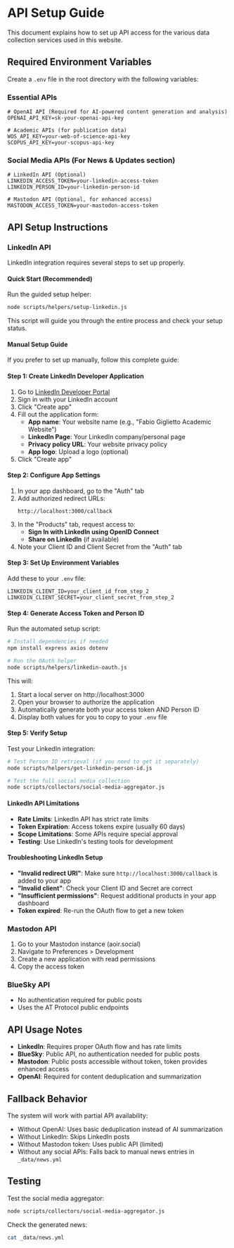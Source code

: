 # API Setup Guide

This document explains how to set up API access for the various data collection services used in this website.

## Required Environment Variables

Create a `.env` file in the root directory with the following variables:

### Essential APIs

```env
# OpenAI API (Required for AI-powered content generation and analysis)
OPENAI_API_KEY=sk-your-openai-api-key

# Academic APIs (for publication data)
WOS_API_KEY=your-web-of-science-api-key
SCOPUS_API_KEY=your-scopus-api-key
```

### Social Media APIs (For News & Updates section)

```env
# LinkedIn API (Optional)
LINKEDIN_ACCESS_TOKEN=your-linkedin-access-token
LINKEDIN_PERSON_ID=your-linkedin-person-id

# Mastodon API (Optional, for enhanced access)
MASTODON_ACCESS_TOKEN=your-mastodon-access-token
```

## API Setup Instructions

### LinkedIn API

LinkedIn integration requires several steps to set up properly. 

#### Quick Start (Recommended)
Run the guided setup helper:
```bash
node scripts/helpers/setup-linkedin.js
```

This script will guide you through the entire process and check your setup status.

#### Manual Setup Guide
If you prefer to set up manually, follow this complete guide:

#### Step 1: Create LinkedIn Developer Application
1. Go to [LinkedIn Developer Portal](https://developer.linkedin.com/)
2. Sign in with your LinkedIn account
3. Click "Create app"
4. Fill out the application form:
   - **App name**: Your website name (e.g., "Fabio Giglietto Academic Website")
   - **LinkedIn Page**: Your LinkedIn company/personal page
   - **Privacy policy URL**: Your website privacy policy
   - **App logo**: Upload a logo (optional)
5. Click "Create app"

#### Step 2: Configure App Settings
1. In your app dashboard, go to the "Auth" tab
2. Add authorized redirect URLs:
   ```
   http://localhost:3000/callback
   ```
3. In the "Products" tab, request access to:
   - **Sign In with LinkedIn using OpenID Connect**
   - **Share on LinkedIn** (if available)
4. Note your Client ID and Client Secret from the "Auth" tab

#### Step 3: Set Up Environment Variables
Add these to your `.env` file:
```env
LINKEDIN_CLIENT_ID=your_client_id_from_step_2
LINKEDIN_CLIENT_SECRET=your_client_secret_from_step_2
```

#### Step 4: Generate Access Token and Person ID
Run the automated setup script:
```bash
# Install dependencies if needed
npm install express axios dotenv

# Run the OAuth helper
node scripts/helpers/linkedin-oauth.js
```

This will:
1. Start a local server on http://localhost:3000
2. Open your browser to authorize the application
3. Automatically generate both your access token AND Person ID
4. Display both values for you to copy to your `.env` file

#### Step 5: Verify Setup
Test your LinkedIn integration:
```bash
# Test Person ID retrieval (if you need to get it separately)
node scripts/helpers/get-linkedin-person-id.js

# Test the full social media collection
node scripts/collectors/social-media-aggregator.js
```

#### LinkedIn API Limitations
- **Rate Limits**: LinkedIn API has strict rate limits
- **Token Expiration**: Access tokens expire (usually 60 days)
- **Scope Limitations**: Some APIs require special approval
- **Testing**: Use LinkedIn's testing tools for development

#### Troubleshooting LinkedIn Setup
- **"Invalid redirect URI"**: Make sure `http://localhost:3000/callback` is added to your app
- **"Invalid client"**: Check your Client ID and Secret are correct
- **"Insufficient permissions"**: Request additional products in your app dashboard
- **Token expired**: Re-run the OAuth flow to get a new token

### Mastodon API
1. Go to your Mastodon instance (aoir.social) 
2. Navigate to Preferences > Development
3. Create a new application with read permissions
4. Copy the access token

### BlueSky API
- No authentication required for public posts
- Uses the AT Protocol public endpoints

## API Usage Notes

- **LinkedIn**: Requires proper OAuth flow and has rate limits
- **BlueSky**: Public API, no authentication needed for public posts
- **Mastodon**: Public posts accessible without token, token provides enhanced access
- **OpenAI**: Required for content deduplication and summarization

## Fallback Behavior

The system will work with partial API availability:
- Without OpenAI: Uses basic deduplication instead of AI summarization
- Without LinkedIn: Skips LinkedIn posts
- Without Mastodon token: Uses public API (limited)
- Without any social APIs: Falls back to manual news entries in `_data/news.yml`

## Testing

Test the social media aggregator:
```bash
node scripts/collectors/social-media-aggregator.js
```

Check the generated news:
```bash
cat _data/news.yml
```